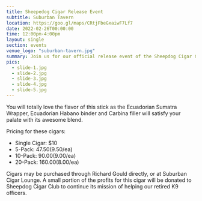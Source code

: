 ```yaml
---
title: Sheepedog Cigar Release Event
subtitle: Suburban Tavern
location: https://goo.gl/maps/CRtjFbeGxaiwF7Lf7
date: 2022-02-26T00:00:00
time: 12:00pm-4:00pm
layout: single
section: events
venue_logo: "suburban-tavern.jpg"
summary: Join us for our official release event of the Sheepdog Cigar Club Cigar
pics:
  - slide-1.jpg
  - slide-2.jpg
  - slide-3.jpg
  - slide-4.jpg
  - slide-5.jpg
---
```


You will totally love the flavor of this stick as the Ecuadorian Sumatra Wrapper, Ecuadorian Habano binder and Carbina filler will satisfy your palate with its awesome blend.

Pricing for these cigars:

* Single Cigar: $10
* 5-Pack: $47.50 ($9.50/ea)
* 10-Pack: $90.00 ($9.00/ea)
* 20-Pack: $160.00 ($8.00/ea)

Cigars may be purchased through Richard Gould directly, or at Suburban Cigar Lounge.  A small portion of the profits for this cigar will be donated to Sheepdog Cigar Club to continue its mission of helping our retired K9 officers.